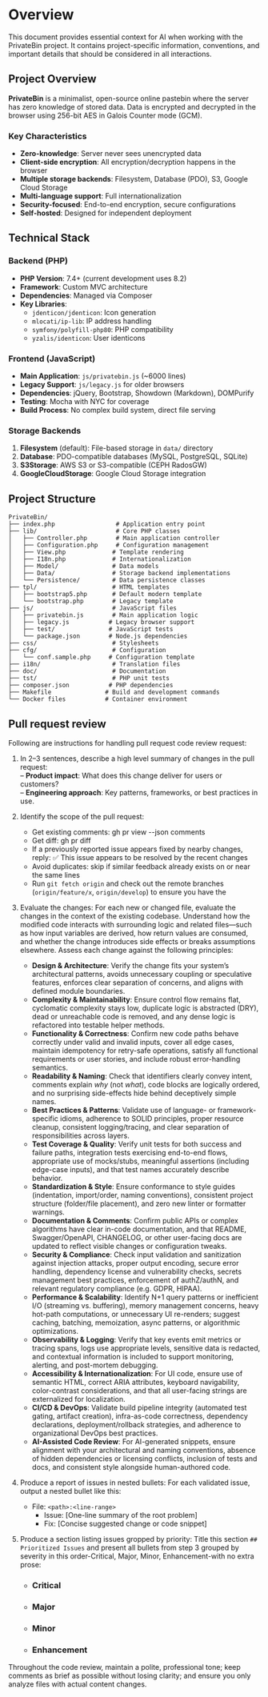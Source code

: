 # Overview

This document provides essential context for AI when working with the PrivateBin project. It contains project-specific information, conventions, and important details that should be considered in all interactions.

## Project Overview

**PrivateBin** is a minimalist, open-source online pastebin where the server has zero knowledge of stored data. Data is encrypted and decrypted in the browser using 256-bit AES in Galois Counter mode (GCM).

### Key Characteristics

- **Zero-knowledge**: Server never sees unencrypted data
- **Client-side encryption**: All encryption/decryption happens in the browser
- **Multiple storage backends**: Filesystem, Database (PDO), S3, Google Cloud Storage
- **Multi-language support**: Full internationalization
- **Security-focused**: End-to-end encryption, secure configurations
- **Self-hosted**: Designed for independent deployment

## Technical Stack

### Backend (PHP)

- **PHP Version**: 7.4+ (current development uses 8.2)
- **Framework**: Custom MVC architecture
- **Dependencies**: Managed via Composer
- **Key Libraries**:
  - `jdenticon/jdenticon`: Icon generation
  - `mlocati/ip-lib`: IP address handling
  - `symfony/polyfill-php80`: PHP compatibility
  - `yzalis/identicon`: User identicons

### Frontend (JavaScript)

- **Main Application**: `js/privatebin.js` (~6000 lines)
- **Legacy Support**: `js/legacy.js` for older browsers
- **Dependencies**: jQuery, Bootstrap, Showdown (Markdown), DOMPurify
- **Testing**: Mocha with NYC for coverage
- **Build Process**: No complex build system, direct file serving

### Storage Backends

1. **Filesystem** (default): File-based storage in `data/` directory
2. **Database**: PDO-compatible databases (MySQL, PostgreSQL, SQLite)
3. **S3Storage**: AWS S3 or S3-compatible (CEPH RadosGW)
4. **GoogleCloudStorage**: Google Cloud Storage integration

## Project Structure

```text
PrivateBin/
├── index.php                 # Application entry point
├── lib/                      # Core PHP classes
│   ├── Controller.php        # Main application controller
│   ├── Configuration.php     # Configuration management
│   ├── View.php             # Template rendering
│   ├── I18n.php             # Internationalization
│   ├── Model/               # Data models
│   ├── Data/                # Storage backend implementations
│   └── Persistence/         # Data persistence classes
├── tpl/                     # HTML templates
│   ├── bootstrap5.php       # Default modern template
│   └── bootstrap.php        # Legacy template
├── js/                      # JavaScript files
│   ├── privatebin.js        # Main application logic
│   ├── legacy.js           # Legacy browser support
│   ├── test/               # JavaScript tests
│   └── package.json        # Node.js dependencies
├── css/                     # Stylesheets
├── cfg/                     # Configuration
│   └── conf.sample.php     # Configuration template
├── i18n/                    # Translation files
├── doc/                     # Documentation
├── tst/                     # PHP unit tests
├── composer.json           # PHP dependencies
├── Makefile               # Build and development commands
└── Docker files           # Container environment
```

## Pull request review

Following are instructions for handling pull request code review request:

1. In 2–3 sentences, describe a high level summary of changes in the pull request:  
   – **Product impact**: What does this change deliver for users or customers?  
   – **Engineering approach**: Key patterns, frameworks, or best practices in use.

2. Identify the scope of the pull request:
   - Get existing comments: gh pr view --json comments
   - Get diff: gh pr diff
   - If a previously reported issue appears fixed by nearby changes, reply: ✅ This issue appears to be resolved by the recent changes
   - Avoid duplicates: skip if similar feedback already exists on or near the same lines  
   - Run `git fetch origin` and check out the remote branches (`origin/feature/x`, `origin/develop`) to ensure you have the 

3. Evaluate the changes:
   For each new or changed file, evaluate the changes in the context of the existing codebase. Understand how the modified code interacts with surrounding logic and related files—such as how input variables are derived, how return values are consumed, and whether the change introduces side effects or breaks assumptions elsewhere. Assess each change against the following principles:
   - **Design & Architecture**: Verify the change fits your system’s architectural patterns, avoids unnecessary coupling or speculative features, enforces clear separation of concerns, and aligns with defined module boundaries.
   - **Complexity & Maintainability**: Ensure control flow remains flat, cyclomatic complexity stays low, duplicate logic is abstracted (DRY), dead or unreachable code is removed, and any dense logic is refactored into testable helper methods.
   - **Functionality & Correctness**: Confirm new code paths behave correctly under valid and invalid inputs, cover all edge cases, maintain idempotency for retry-safe operations, satisfy all functional requirements or user stories, and include robust error-handling semantics.
   - **Readability & Naming**: Check that identifiers clearly convey intent, comments explain *why* (not *what*), code blocks are logically ordered, and no surprising side-effects hide behind deceptively simple names.
   - **Best Practices & Patterns**: Validate use of language- or framework-specific idioms, adherence to SOLID principles, proper resource cleanup, consistent logging/tracing, and clear separation of responsibilities across layers.
   - **Test Coverage & Quality**: Verify unit tests for both success and failure paths, integration tests exercising end-to-end flows, appropriate use of mocks/stubs, meaningful assertions (including edge-case inputs), and that test names accurately describe behavior.
   - **Standardization & Style**: Ensure conformance to style guides (indentation, import/order, naming conventions), consistent project structure (folder/file placement), and zero new linter or formatter warnings.
   - **Documentation & Comments**: Confirm public APIs or complex algorithms have clear in-code documentation, and that README, Swagger/OpenAPI, CHANGELOG, or other user-facing docs are updated to reflect visible changes or configuration tweaks.
   - **Security & Compliance**: Check input validation and sanitization against injection attacks, proper output encoding, secure error handling, dependency license and vulnerability checks, secrets management best practices, enforcement of authZ/authN, and relevant regulatory compliance (e.g. GDPR, HIPAA).
   - **Performance & Scalability**: Identify N+1 query patterns or inefficient I/O (streaming vs. buffering), memory management concerns, heavy hot-path computations, or unnecessary UI re-renders; suggest caching, batching, memoization, async patterns, or algorithmic optimizations.
   - **Observability & Logging**: Verify that key events emit metrics or tracing spans, logs use appropriate levels, sensitive data is redacted, and contextual information is included to support monitoring, alerting, and post-mortem debugging.
   - **Accessibility & Internationalization**: For UI code, ensure use of semantic HTML, correct ARIA attributes, keyboard navigability, color-contrast considerations, and that all user-facing strings are externalized for localization.
   - **CI/CD & DevOps**: Validate build pipeline integrity (automated test gating, artifact creation), infra-as-code correctness, dependency declarations, deployment/rollback strategies, and adherence to organizational DevOps best practices.
   - **AI-Assisted Code Review**: For AI-generated snippets, ensure alignment with your architectural and naming conventions, absence of hidden dependencies or licensing conflicts, inclusion of tests and docs, and consistent style alongside human-authored code.

4. Produce a report of issues in nested bullets:
   For each validated issue, output a nested bullet like this:  
   - File: `<path>:<line-range>`  
     - Issue: [One-line summary of the root problem]  
     - Fix: [Concise suggested change or code snippet]  

5. Produce a section listing issues gropped by priority:
   Title this section `## Prioritized Issues` and present all bullets from step 3 grouped by severity in this order-Critical, Major, Minor, Enhancement-with no extra prose:

   - ### Critical
  
   - ### Major

   - ### Minor

   - ### Enhancement

Throughout the code review, maintain a polite, professional tone; keep comments as brief as possible without losing clarity; and ensure you only analyze files with actual content changes.

